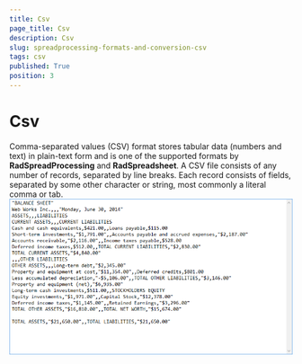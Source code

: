 ```yaml
---
title: Csv
page_title: Csv
description: Csv
slug: spreadprocessing-formats-and-conversion-csv
tags: csv
published: True
position: 3
---
```


# Csv



Comma-separated values (CSV) format stores tabular data (numbers and text) in plain-text form and is one of the supported formats by 
        __RadSpreadProcessing__ and __RadSpreadsheet__. A CSV file consists of any number of records, 
        separated by line breaks. Each record consists of fields, separated by some other character or string, most commonly a literal comma or tab.
      ![spreadprocessing-formats-and-conversion-csv 001](images/spreadprocessing-formats-and-conversion-csv001.png)

## 

